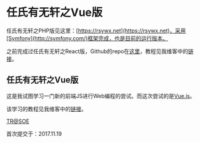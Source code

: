 # 任氏有无轩之Vue版

任氏有无轩之PHP版见这里：[https://rsywx.net](https://rsywx.net)，采用[Symfony](http://symfony.com/)框架完成，也是目前的运行版本。

之前完成过任氏有无轩之React版，Github的repo在[这里](https://github.com/taylorren/rsywx.react)，教程见我维客中的[链接](http://rsywx.com/posts/react.html)。

## 任氏有无轩之Vue版

这是我试图学习一门新的前端JS进行Web编程的尝试。而这次尝试的是[Vue.js](https://vuejs.org/)。

该学习的教程见我维客中的[链接](http://rsywx.com/vue:vue)。

[TR@SOE](mailto:taylor.ren@gmail.com)

首次提交于：2017.11.19